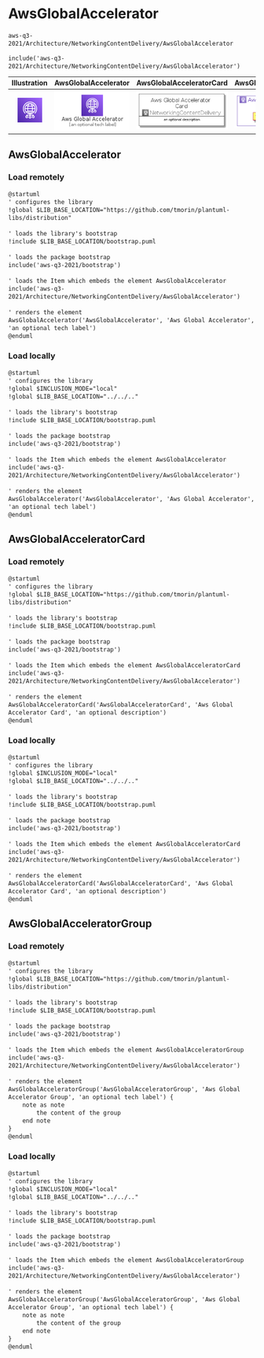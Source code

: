 # AwsGlobalAccelerator


```text
aws-q3-2021/Architecture/NetworkingContentDelivery/AwsGlobalAccelerator
```

```text
include('aws-q3-2021/Architecture/NetworkingContentDelivery/AwsGlobalAccelerator')
```



| Illustration | AwsGlobalAccelerator | AwsGlobalAcceleratorCard | AwsGlobalAcceleratorGroup |
| :---: | :---: | :---: | :---: |
| ![illustration for Illustration](../../../aws-q3-2021/Architecture/NetworkingContentDelivery/AwsGlobalAccelerator.png) | ![illustration for AwsGlobalAccelerator](../../../aws-q3-2021/Architecture/NetworkingContentDelivery/AwsGlobalAccelerator.Local.png) | ![illustration for AwsGlobalAcceleratorCard](../../../aws-q3-2021/Architecture/NetworkingContentDelivery/AwsGlobalAcceleratorCard.Local.png) | ![illustration for AwsGlobalAcceleratorGroup](../../../aws-q3-2021/Architecture/NetworkingContentDelivery/AwsGlobalAcceleratorGroup.Local.png) |




## AwsGlobalAccelerator

### Load remotely
```plantuml
@startuml
' configures the library
!global $LIB_BASE_LOCATION="https://github.com/tmorin/plantuml-libs/distribution"

' loads the library's bootstrap
!include $LIB_BASE_LOCATION/bootstrap.puml

' loads the package bootstrap
include('aws-q3-2021/bootstrap')

' loads the Item which embeds the element AwsGlobalAccelerator
include('aws-q3-2021/Architecture/NetworkingContentDelivery/AwsGlobalAccelerator')

' renders the element
AwsGlobalAccelerator('AwsGlobalAccelerator', 'Aws Global Accelerator', 'an optional tech label')
@enduml
```

### Load locally
```plantuml
@startuml
' configures the library
!global $INCLUSION_MODE="local"
!global $LIB_BASE_LOCATION="../../.."

' loads the library's bootstrap
!include $LIB_BASE_LOCATION/bootstrap.puml

' loads the package bootstrap
include('aws-q3-2021/bootstrap')

' loads the Item which embeds the element AwsGlobalAccelerator
include('aws-q3-2021/Architecture/NetworkingContentDelivery/AwsGlobalAccelerator')

' renders the element
AwsGlobalAccelerator('AwsGlobalAccelerator', 'Aws Global Accelerator', 'an optional tech label')
@enduml
```

## AwsGlobalAcceleratorCard

### Load remotely
```plantuml
@startuml
' configures the library
!global $LIB_BASE_LOCATION="https://github.com/tmorin/plantuml-libs/distribution"

' loads the library's bootstrap
!include $LIB_BASE_LOCATION/bootstrap.puml

' loads the package bootstrap
include('aws-q3-2021/bootstrap')

' loads the Item which embeds the element AwsGlobalAcceleratorCard
include('aws-q3-2021/Architecture/NetworkingContentDelivery/AwsGlobalAccelerator')

' renders the element
AwsGlobalAcceleratorCard('AwsGlobalAcceleratorCard', 'Aws Global Accelerator Card', 'an optional description')
@enduml
```

### Load locally
```plantuml
@startuml
' configures the library
!global $INCLUSION_MODE="local"
!global $LIB_BASE_LOCATION="../../.."

' loads the library's bootstrap
!include $LIB_BASE_LOCATION/bootstrap.puml

' loads the package bootstrap
include('aws-q3-2021/bootstrap')

' loads the Item which embeds the element AwsGlobalAcceleratorCard
include('aws-q3-2021/Architecture/NetworkingContentDelivery/AwsGlobalAccelerator')

' renders the element
AwsGlobalAcceleratorCard('AwsGlobalAcceleratorCard', 'Aws Global Accelerator Card', 'an optional description')
@enduml
```

## AwsGlobalAcceleratorGroup

### Load remotely
```plantuml
@startuml
' configures the library
!global $LIB_BASE_LOCATION="https://github.com/tmorin/plantuml-libs/distribution"

' loads the library's bootstrap
!include $LIB_BASE_LOCATION/bootstrap.puml

' loads the package bootstrap
include('aws-q3-2021/bootstrap')

' loads the Item which embeds the element AwsGlobalAcceleratorGroup
include('aws-q3-2021/Architecture/NetworkingContentDelivery/AwsGlobalAccelerator')

' renders the element
AwsGlobalAcceleratorGroup('AwsGlobalAcceleratorGroup', 'Aws Global Accelerator Group', 'an optional tech label') {
    note as note
        the content of the group
    end note
}
@enduml
```

### Load locally
```plantuml
@startuml
' configures the library
!global $INCLUSION_MODE="local"
!global $LIB_BASE_LOCATION="../../.."

' loads the library's bootstrap
!include $LIB_BASE_LOCATION/bootstrap.puml

' loads the package bootstrap
include('aws-q3-2021/bootstrap')

' loads the Item which embeds the element AwsGlobalAcceleratorGroup
include('aws-q3-2021/Architecture/NetworkingContentDelivery/AwsGlobalAccelerator')

' renders the element
AwsGlobalAcceleratorGroup('AwsGlobalAcceleratorGroup', 'Aws Global Accelerator Group', 'an optional tech label') {
    note as note
        the content of the group
    end note
}
@enduml
```

